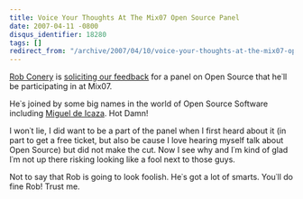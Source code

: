 ```yaml
---
title: Voice Your Thoughts At The Mix07 Open Source Panel
date: 2007-04-11 -0800
disqus_identifier: 18280
tags: []
redirect_from: "/archive/2007/04/10/voice-your-thoughts-at-the-mix07-open-source-panel.aspx/"
---
```


[Rob Conery](http://blog.wekeroad.com/ "Rob Conery") is [soliciting our
feedback](http://blog.wekeroad.com/archive/2007/04/12/The-MIX07-Open-Source-Panel-I-Need-Your-Questions.aspx "I Need Your Questions")
for a panel on Open Source that he᾿ll be participating in at Mix07.

He᾿s joined by some big names in the world of Open Source Software
including [Miguel de Icaza](http://tirania.org/blog/ "Miguel de Icaza").
Hot Damn!

I won᾿t lie, I did want to be a part of the panel when I first heard
about it (in part to get a free ticket, but also be cause I love hearing
myself talk about Open Source) but did not make the cut. Now I see why
and I᾿m kind of glad I᾿m not up there risking looking like a fool next
to those guys.

Not to say that Rob is going to look foolish. He᾿s got a lot of smarts.
You᾿ll do fine Rob! Trust me.

